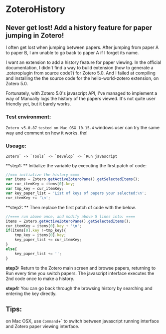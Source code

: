 # ZoteroHistory

## Never get lost! Add a history feature for paper jumping in Zotero!

I often get lost when jumping between papers. After jumping from paper A to paper B, I am unable to go back to paper A if I forget its name.

I want an extension to add a history feature for paper viewing. In the official documentation, I didn't find a way to build extension (how to generate a .zoteroplugin from source code?) for Zotero 5.0. And I failed at compiling and installing the the source code for the hello-world-zotero extension, on Zotero 5.0.

Fortunately, with Zotero 5.0's javascript API, I've managed to implement a way of Manually logs the history of the papers viewed. It's not quite user friendly yet, but it barely works.

### Test environment:

 `Zotero v5.0.87`
 `tested on Mac OSX 10.15.4`
 windows user can try the same way and comment on how it works. thx!

### Useage:

```
Zotero` -> `Tools` -> `Develop` -> `Run javascript
```

**step1: ** Initialize the variable by executing the first patch of code:

```javascript
//=== initialize the history ====
var items = Zotero.getActiveZoteroPane().getSelectedItems();
var cur_itemKey = items[0].key;
var tmp_key = cur_itemKey;
var key_paper_list = 'List of keys of papers your selected:\n';
cur_itemKey += '\n';
```

**step2: ** Then replace the first patch of code with the below.

```javascript
//==== run above once, and modify above 5 lines into: ====
items = Zotero.getActiveZoteroPane().getSelectedItems();
cur_itemKey = items[0].key + '\n';
if(items[0].key !=tmp_key){
	tmp_key = items[0].key;
	key_paper_list += cur_itemKey;
}
else{
    key_paper_list += '';
}
```

**step3:** Return to the Zotero main screen and browse papers, returning to Run every time you switch papers. The javascript  interface executes the 2nd code once to make a history.

**step4:** You can go back through the browsing history by searching and entering the key directly.

## Tips:

on Mac OSX, use `Command`+` to switch between javascript running interface and Zotero paper viewing interface.
